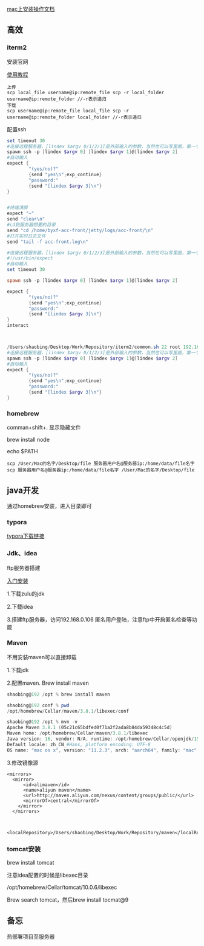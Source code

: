 [mac上安装操作文档](https://mp.weixin.qq.com/s/8XMRdSHskdXFHQVDG50sHQ)

## 高效

### iterm2

安装官网

[使用教程](https://blog.csdn.net/zhongtiankai/article/details/72776347?utm_medium=distribute.pc_relevant.none-task-blog-2%7Edefault%7EBlogCommendFromBaidu%7Edefault-5.control&depth_1-utm_source=distribute.pc_relevant.none-task-blog-2%7Edefault%7EBlogCommendFromBaidu%7Edefault-5.control)

```
上传 
scp local_file username@ip:remote_file scp -r local_folder 
username@ip:remote_folder //-r表示递归
下载 
scp username@ip:remote_file local_file scp -r 
username@ip:remote_folder local_folder //-r表示递归
```

配置ssh

```powershell
set timeout 30
#连接远程服务器，[lindex $argv 0/1/2/3]是外部输入的参数，当然也可以写里面，第一个参数是端口。第二个参数是登录的账号，点个参数是服务器地址，第四个参数是密码
spawn ssh -p [lindex $argv 0] [lindex $argv 1]@[lindex $argv 2]
#自动输入
expect {
        "(yes/no)?"
        {send "yes\n";exp_continue}
        "password:"
        {send "[lindex $argv 3]\n"}
}


#终端清屏
expect "~"
send "clear\n"
#cd到服务器想要的目录
send "cd /home/byxf-acc-front/jetty/logs/acc-front/\n"
#打开实时日志文件
send "tail -f acc-front.log\n"

#连接远程服务器，[lindex $argv 0/1/2/3]是外部输入的参数，当然也可以写里面，第一个参数是端口。第二个参数是登录的账号，点个参数是服务器地址，第四个参数是密码
#!/usr/bin/expect
#自动输入
set timeout 30

spawn ssh -p [lindex $argv 0] [lindex $argv 1]@[lindex $argv 2]

expect {
        "(yes/no)?"
        {send "yes\n";exp_continue}
        "password:"
        {send "[lindex $argv 3]\n"}
}
interact



/Users/shaobing/Desktop/Work/Repository/iterm2/common.sh 22 root 192.168.0.130 sb403001592
#连接远程服务器，[lindex $argv 0/1/2/3]是外部输入的参数，当然也可以写里面，第一个参数是端口。第二个参数是登录的账号，点个参数是服务器地址，第四个参数是密码
spawn ssh -p [lindex $argv 0] [lindex $argv 1]@[lindex $argv 2]
#自动输入
expect {
        "(yes/no)?"
        {send "yes\n";exp_continue}
        "password:"
        {send "[lindex $argv 3]\n"}
}
```



### homebrew

comman+shift+. 显示隐藏文件

brew install node

echo $PATH

```
scp /User/Mac的名字/Desktop/file 服务器用户名@服务器ip:/home/data/file名字
scp 服务器用户名@服务器ip:/home/data/file名字 /User/Mac的名字/Desktop/file
```



## java开发

通过homebrew安装，进入目录即可

### typora

[typora下载链接](/Users/shaobing/Desktop/Work/Repository/maven)

### Jdk、idea

ftp服务器搭建

 [入门安装](https://mp.weixin.qq.com/s/8XMRdSHskdXFHQVDG50sHQ)

1.下载zulu的jdk

2.下载idea

3.搭建ftp服务器，访问192.168.0.106 匿名用户登陆，注意ftp中开启匿名检查等功能

### Maven

不用安装maven可以直接卸载

1.下载jdk

2.配置maven.  Brew install maven

```powershell
shaobing@192 /opt % brew install maven

shaobing@192 conf % pwd 
/opt/homebrew/Cellar/maven/3.8.1/libexec/conf

shaobing@192 /opt % mvn -v
Apache Maven 3.8.1 (05c21c65bdfed0f71a2f2ada8b84da59348c4c5d)
Maven home: /opt/homebrew/Cellar/maven/3.8.1/libexec
Java version: 16, vendor: N/A, runtime: /opt/homebrew/Cellar/openjdk/15.0.2/libexec/openjdk.jdk/Contents/Home
Default locale: zh_CN_#Hans, platform encoding: UTF-8
OS name: "mac os x", version: "11.2.3", arch: "aarch64", family: "mac"
```

3.修改镜像源

```
<mirrors>
  <mirror>  
      <id>alimaven</id>  
      <name>aliyun maven</name>  
      <url>http://maven.aliyun.com/nexus/content/groups/public/</url>  
      <mirrorOf>central</mirrorOf>          
    </mirror>
  </mirrors>
  
  
  <localRepository>/Users/shaobing/Desktop/Work/Repository/maven</localRepository>
```

### tomcat安装

brew install tomcat

注意idea配置的时候是libexec目录

/opt/homebrew/Cellar/tomcat/10.0.6/libexec

Brew search tomcat，然后brew install tocmat@9

## 备忘

热部署项目至服务器